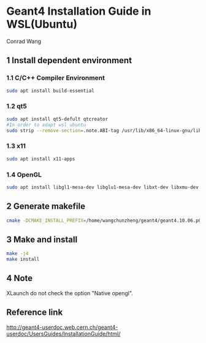 # Geant4 Installation Guide in WSL(Ubuntu)

Conrad Wang

## 1 Install dependent environment

### 1.1 C/C++ Compiler Environment

```bash
sudo apt install build-essential
```

### 1.2 qt5

```bash
sudo apt install qt5-defult qtcreator
#In order to adapt wsl ubuntu
sudo strip --remove-section=.note.ABI-tag /usr/lib/x86_64-linux-gnu/libQt5Core.so.5
```

### 1.3 x11

```bash
sudo apt install x11-apps
```

### 1.4 OpenGL

```bash
sudo apt install libgl1-mesa-dev libglu1-mesa-dev libxt-dev libxmu-dev libxi-dev zlib1g-dev libgl2ps-dev libexpat1-dev libxerces-c-dev
```

## 2 Generate makefile

```bash
cmake -DCMAKE_INSTALL_PREFIX=/home/wangchunzheng/geant4/geant4.10.06.p02-install -DGEANT4_USE_OPENGL_X11=ON -DGEANT4_USE_RAYTRACER_X11=ON -DGEANT4_USE_GDML=ON -DGEANT4_INSTALL_DATA=ON -DGEANT4_USE_QT=ON ../geant4.10.06.p02
```

## 3 Make and install

```bash
make -j4
make install
```

## 4 Note

XLaunch do not check the option "Native opengl".

## Reference link

<http://geant4-userdoc.web.cern.ch/geant4-userdoc/UsersGuides/InstallationGuide/html/>